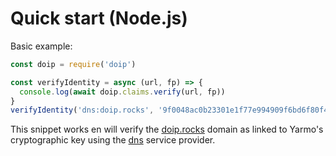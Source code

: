 # Quick start (Node.js)

Basic example:

```javascript
const doip = require('doip')

const verifyIdentity = async (url, fp) => {
  console.log(await doip.claims.verify(url, fp))
}
verifyIdentity('dns:doip.rocks', '9f0048ac0b23301e1f77e994909f6bd6f80f485d')
```

This snippet works en will verify the [doip.rocks](https://doip.rocks) domain as
linked to Yarmo's cryptographic key using the [dns](serviceproviders/dns.md)
service provider.
